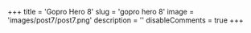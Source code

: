 +++ 
title = 'Gopro Hero 8' 
slug = 'gopro hero 8' 
image = 'images/post7/post7.png' 
description = '' 
disableComments = true
+++

